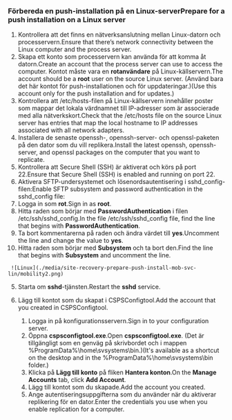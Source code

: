 ### <a name="prepare-for-a-push-installation-on-a-linux-server"></a><span data-ttu-id="9d1b7-101">Förbereda en push-installation på en Linux-server</span><span class="sxs-lookup"><span data-stu-id="9d1b7-101">Prepare for a push installation on a Linux server</span></span>

1. <span data-ttu-id="9d1b7-102">Kontrollera att det finns en nätverksanslutning mellan Linux-datorn och processervern.</span><span class="sxs-lookup"><span data-stu-id="9d1b7-102">Ensure that there’s network connectivity between the Linux computer and the process server.</span></span>
2. <span data-ttu-id="9d1b7-103">Skapa ett konto som processervern kan använda för att komma åt datorn.</span><span class="sxs-lookup"><span data-stu-id="9d1b7-103">Create an account that the process server can use to access the computer.</span></span> <span data-ttu-id="9d1b7-104">Kontot måste vara en **rotanvändare** på Linux-källservern.</span><span class="sxs-lookup"><span data-stu-id="9d1b7-104">The account should be a **root** user on the source Linux server.</span></span> <span data-ttu-id="9d1b7-105">(Använd bara det här kontot för push-installationen och för uppdateringar.)</span><span class="sxs-lookup"><span data-stu-id="9d1b7-105">(Use this account only for the push installation and for updates.)</span></span>
3. <span data-ttu-id="9d1b7-106">Kontrollera att /etc/hosts-filen på Linux-källservern innehåller poster som mappar det lokala värdnamnet till IP-adresser som är associerade med alla nätverkskort.</span><span class="sxs-lookup"><span data-stu-id="9d1b7-106">Check that the /etc/hosts file on the source Linux server has entries that map the local hostname to IP addresses associated with all network adapters.</span></span>
4. <span data-ttu-id="9d1b7-107">Installera de senaste openssh-, openssh-server- och openssl-paketen på den dator som du vill replikera.</span><span class="sxs-lookup"><span data-stu-id="9d1b7-107">Install the latest openssh, openssh-server, and openssl packages on the computer that you want to replicate.</span></span>
5. <span data-ttu-id="9d1b7-108">Kontrollera att Secure Shell (SSH) är aktiverat och körs på port 22.</span><span class="sxs-lookup"><span data-stu-id="9d1b7-108">Ensure that Secure Shell (SSH) is enabled and running on port 22.</span></span>
6. <span data-ttu-id="9d1b7-109">Aktivera SFTP-undersystemet och lösenordsautentisering i sshd_config-filen:</span><span class="sxs-lookup"><span data-stu-id="9d1b7-109">Enable SFTP subsystem and password authentication in the sshd_config file:</span></span>
  1.  <span data-ttu-id="9d1b7-110">Logga in som **rot**.</span><span class="sxs-lookup"><span data-stu-id="9d1b7-110">Sign in as **root**.</span></span>
  2.  <span data-ttu-id="9d1b7-111">Hitta raden som börjar med **PasswordAuthentication** i filen /etc/ssh/sshd_config.</span><span class="sxs-lookup"><span data-stu-id="9d1b7-111">In the file /etc/ssh/sshd_config file, find the line that begins with **PasswordAuthentication**.</span></span>
  3.  <span data-ttu-id="9d1b7-112">Ta bort kommentarerna på raden och ändra värdet till **yes**.</span><span class="sxs-lookup"><span data-stu-id="9d1b7-112">Uncomment the line and change the value to **yes**.</span></span>
  4.  <span data-ttu-id="9d1b7-113">Hitta raden som börjar med **Subsystem** och ta bort den.</span><span class="sxs-lookup"><span data-stu-id="9d1b7-113">Find the line that begins with **Subsystem** and uncomment the line.</span></span>

     ![Linux](./media/site-recovery-prepare-push-install-mob-svc-lin/mobility2.png)
  5. <span data-ttu-id="9d1b7-115">Starta om **sshd**-tjänsten.</span><span class="sxs-lookup"><span data-stu-id="9d1b7-115">Restart the **sshd** service.</span></span>

7. <span data-ttu-id="9d1b7-116">Lägg till kontot som du skapat i CSPSConfigtool.</span><span class="sxs-lookup"><span data-stu-id="9d1b7-116">Add the account that you created in CSPSConfigtool.</span></span>
    1.  <span data-ttu-id="9d1b7-117">Logga in på konfigurationsservern.</span><span class="sxs-lookup"><span data-stu-id="9d1b7-117">Sign in to your configuration server.</span></span>
    2.  <span data-ttu-id="9d1b7-118">Öppna **cspsconfigtool.exe**.</span><span class="sxs-lookup"><span data-stu-id="9d1b7-118">Open **cspsconfigtool.exe**.</span></span> <span data-ttu-id="9d1b7-119">(Det är tillgängligt som en genväg på skrivbordet och i mappen %ProgramData%\home\svsystems\bin.)</span><span class="sxs-lookup"><span data-stu-id="9d1b7-119">(It's available as a shortcut on the desktop and in the %ProgramData%\home\svsystems\bin folder.)</span></span>
    3.  <span data-ttu-id="9d1b7-120">Klicka på **Lägg till konto** på fliken **Hantera konton**.</span><span class="sxs-lookup"><span data-stu-id="9d1b7-120">On the **Manage Accounts** tab, click **Add Account**.</span></span>
    4.  <span data-ttu-id="9d1b7-121">Lägg till kontot som du skapade.</span><span class="sxs-lookup"><span data-stu-id="9d1b7-121">Add the account you created.</span></span> 
    5.  <span data-ttu-id="9d1b7-122">Ange autentiseringsuppgifterna som du använder när du aktiverar replikering för en dator.</span><span class="sxs-lookup"><span data-stu-id="9d1b7-122">Enter the credentials you use when you enable replication for a computer.</span></span>
